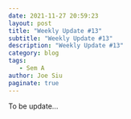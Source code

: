 ```yaml
---
date: 2021-11-27 20:59:23
layout: post
title: "Weekly Update #13"
subtitle: "Weekly Update #13"
description: "Weekly Update #13"
category: blog
tags:
   - Sem A
author: Joe Siu
paginate: true
---
```

To be update...
